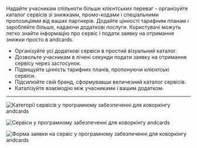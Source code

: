 Надайте учасникам спільноти більше клієнтських переваг - організуйте каталог сервісів зі знижками, промо-кодами і спеціальними пропозиціями від ваших партнерів. Додайте цінності тарифним планам і заробляйте більше, надаючи додаткові послуги. Користувачі можуть легко знайти інформацію про сервіс і подати заявку на отримання знижки просто в andcards.

- Організуйте усі додаткові сервіси в простий візуальний каталог.
- Дозвольте учасникам в лічені секунди подати заявку на отримання сервісу через застосунок.
- Підвищуйте цінність тарифних планів, пропонуючи клієнтські сервіси.
- Підсилюйте свій бренд, сформувавши величезний каталог сервісів.
- Каталізуйте взаємодію між учасниками і вашим додатком.

---

![Категорії сервісів у програмному забезпеченні для коворкінгу andcards](https://d7ccq1i35b0cj.cloudfront.net/andcards-benefits-main-light-en-1920-1200.png)

![Сервіси у програмному забезпеченні для коворкінгу andcards](https://d7ccq1i35b0cj.cloudfront.net/andcards-benefits-list-light-en-1920-1200.png)

![Форма заявки на сервіс у програмному забезпеченні для коворкінгу andcards](https://d7ccq1i35b0cj.cloudfront.net/andcards-benefits-apply-light-en-1920-1200.png)
